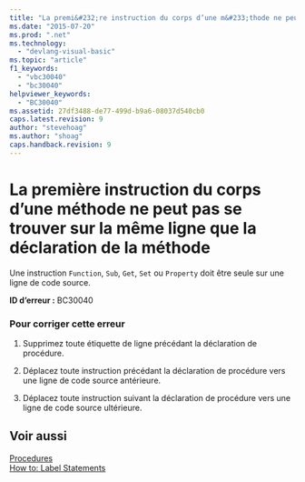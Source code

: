 ```yaml
---
title: "La premi&#232;re instruction du corps d’une m&#233;thode ne peut pas se trouver sur la m&#234;me ligne que la d&#233;claration de la m&#233;thode | Microsoft Docs"
ms.date: "2015-07-20"
ms.prod: ".net"
ms.technology: 
  - "devlang-visual-basic"
ms.topic: "article"
f1_keywords: 
  - "vbc30040"
  - "bc30040"
helpviewer_keywords: 
  - "BC30040"
ms.assetid: 27df3488-de77-499d-b9a6-08037d540cb0
caps.latest.revision: 9
author: "stevehoag"
ms.author: "shoag"
caps.handback.revision: 9
---
```

# La premi&#232;re instruction du corps d’une m&#233;thode ne peut pas se trouver sur la m&#234;me ligne que la d&#233;claration de la m&#233;thode
Une instruction `Function`, `Sub`, `Get`, `Set` ou `Property` doit être seule sur une ligne de code source.  
  
 **ID d’erreur :** BC30040  
  
### Pour corriger cette erreur  
  
1.  Supprimez toute étiquette de ligne précédant la déclaration de procédure.  
  
2.  Déplacez toute instruction précédant la déclaration de procédure vers une ligne de code source antérieure.  
  
3.  Déplacez toute instruction suivant la déclaration de procédure vers une ligne de code source ultérieure.  
  
## Voir aussi  
 [Procedures](../../visual-basic/programming-guide/language-features/procedures/index.md)   
 [How to: Label Statements](../../visual-basic/programming-guide/program-structure/how-to-label-statements.md)